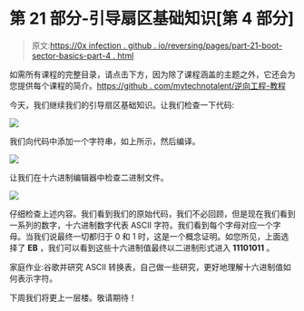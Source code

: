 # 第 21 部分-引导扇区基础知识[第 4 部分]

> 原文:[https://0x infection . github . io/reversing/pages/part-21-boot-sector-basics-part-4 . html](https://0xinfection.github.io/reversing/pages/part-21-boot-sector-basics-part-4.html)

如需所有课程的完整目录，请点击下方，因为除了课程涵盖的主题之外，它还会为您提供每个课程的简介。[https://github . com/mytechnotalent/逆向工程-教程](https://github.com/mytechnotalent/Reverse-Engineering-Tutorial)

今天，我们继续我们的引导扇区基础知识。让我们检查一下代码:

![](../Images/3903f96a97e11701e62b53b2aeb38c73.png)

我们向代码中添加一个字符串，如上所示，然后编译。

![](../Images/147c796df59fdcc009ce0dd732bf970f.png)

让我们在十六进制编辑器中检查二进制文件。

![](../Images/f6eeb9bfbc385662fd235fbbe0e644d1.png)

仔细检查上述内容。我们看到我们的原始代码，我们不必回顾，但是现在我们看到一系列的数字，十六进制数字代表 ASCII 字符。我们看到每个字母对应一个字母。当我们说最终一切都归于 0 和 1 时，这是一个概念证明。如您所见，上面选择了 **EB** ，我们可以看到这些十六进制值最终以二进制形式进入 **11101011** 。

家庭作业:谷歌并研究 ASCII 转换表，自己做一些研究，更好地理解十六进制值如何表示字符。

下周我们将更上一层楼。敬请期待！